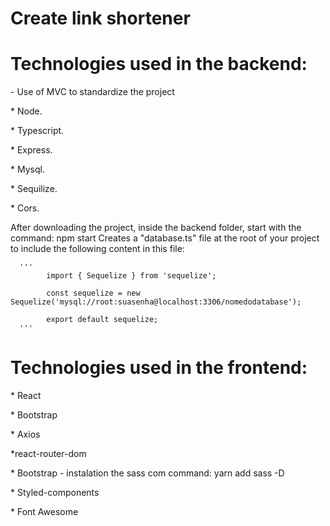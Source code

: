 # Create link shortener

  <h1>Technologies used in the backend:</h1>
  <span>- Use of MVC to standardize the project</span>
  <p>* Node.</p>
  <p>* Typescript.</p>
  <p>* Express.</p>
  <p>* Mysql.</p>
  <p>* Sequilize.</p>
  <p>* Cors.</p>
  

  <span>After downloading the project, inside the backend folder, start with the command:
        npm start</span>
<span>Creates a "database.ts" file at the root of your project to include the following content in this file:</span>

      '''   
            import { Sequelize } from 'sequelize';

            const sequelize = new Sequelize('mysql://root:suasenha@localhost:3306/nomedodatabase');

            export default sequelize;
      '''




  <h1>Technologies used in the frontend:</h1>
  <p>* React</p>
  <p>* Bootstrap</p>
  <p>* Axios</p>
  <p>*react-router-dom</p>
  <p>* Bootstrap - instalation the sass com command: yarn add sass -D</p>
  <p>* Styled-components</p>
  <p>* Font Awesome</p>

  